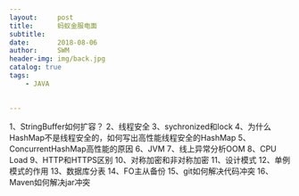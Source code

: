 ```yaml
---
layout:     post
title:      蚂蚁金服电面
subtitle:
date:       2018-08-06
author:     SWM
header-img: img/back.jpg
catalog: true
tags:
    - JAVA
    

---
```


    
1、StringBuffer如何扩容？
2、线程安全
3、sychronized和lock
4、为什么HashMap不是线程安全的，如何写出高性能线程安全的HashMap
5、ConcurrentHashMap高性能的原因
6、JVM 
7、线上异常分析OOM
8、CPU Load
9、HTTP和HTTPS区别
10、对称加密和非对称加密
11、设计模式
12、单例模式的作用
13、数据库分表
14、FO主从备份
15、git如何解决代码冲突
16、Maven如何解决jar冲突



    